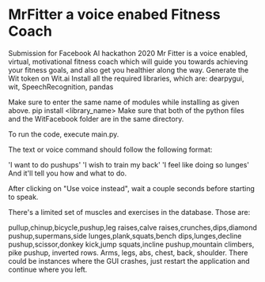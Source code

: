 # MrFitter a voice enabed Fitness Coach
Submission for Facebook AI hackathon 2020
Mr Fitter is a voice enabled, virtual, motivational fitness coach which will guide you towards achieving your fitness goals, and also get you healthier along the way. Generate the Wit token on Wit.ai Install all the required libraries, which are: dearpygui, wit, SpeechRecognition, pandas

Make sure to enter the same name of modules while installing as given above.
pip install <library_name>
Make sure that both of the python files and the WitFacebook folder are in the same directory.

To run the code, execute main.py.

The text or voice command should follow the following format:

'I want to do pushups' 'I wish to train my back' 'I feel like doing so lunges' And it'll tell you how and what to do.

After clicking on "Use voice instead", wait a couple seconds before starting to speak.

There's a limited set of muscles and exercises in the database. Those are:

pullup,chinup,bicycle,pushup,leg raises,calve raises,crunches,dips,diamond pushup,supermans,side lunges,plank,squats,bench dips,lunges,decline pushup,scissor,donkey kick,jump squats,incline pushup,mountain climbers, pike pushup, inverted rows. Arms, legs, abs, chest, back, shoulder.
There could be instances where the GUI crashes, just restart the application and continue where you left.
